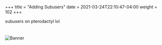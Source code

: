 +++
title = "Adding Subusers"
date =  2021-03-24T22:10:47-04:00
weight = 102
+++

subusers on pterodactyl lol

#
![Banner](/images/fishy.gif)